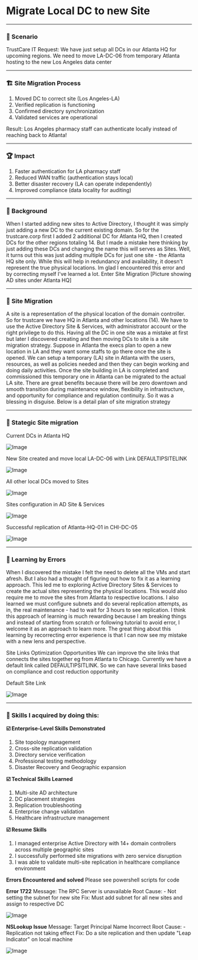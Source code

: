 # Migrate Local DC to new Site

---
### 🏢 Scenario 
TrustCare IT Request: We have just setup all DCs in our Atlanta HQ for upcoming regions. We need to move LA-DC-06 from temporary 
Atlanta hosting to the new Los Angeles data center

---
### 🏗️ Site Migration Process
1. Moved DC to correct site (Los Angeles-LA)
2. Verified replication is functioning
3. Confirmed directory synchronization
4. Validated services are operational

Result: Los Angeles pharmacy staff can authenticate locally instead of reaching back to Atlanta!

---
### 🏆 Impact 
1. Faster authentication for LA pharmacy staff
2. Reduced WAN traffic (authentication stays local)
3. Better disaster recovery (LA can operate independently)
4. Improved compliance (data locality for auditing)

---
### 📁 Background 
When I started adding new sites to Active Directory, I thought it was simply just adding a new DC to the current existing domain. So for the trustcare.corp first I added 2 additional DC for Atlanta HQ, then I created DCs for the other regions totaling 14. But I made a mistake here thinking by just adding these DCs and changing the name this will serves as Sites. Well, it turns out this was just adding multiple DCs for just one site - the Atlanta HQ site only. While this will help in redundancy and availability, it doesn't represent the true physical locations. Im glad I encountered this error and by correcting myself I've learned a lot. Enter Site Migration 
[Picture showing AD sites under Atlanta HQ]

---
### 🚆 Site Migration 
A site is a representation of the physical location of the domain controller. So for trustcare we have HQ in Atlanta and other locations (14). We have to use the Active Directory Site & Services, with administrator account or the right privilege to do this. Having all the DC in one site was a mistake at first but later I discovered creating and then moving DCs to site is a site migration strategy. Suppose in Atlanta the execs plan to open a new location in LA and they want some staffs to go there once the site is opened. We can setup a temporary (LA) site in Atlanta with the users, resources, as well as policies needed and then they can begin working and doing daily activities. Once the site building in LA is completed and commissioned this temporary one in Atlanta can be migrated to the actual LA site. There are great benefits because there will be zero downtown and smooth transition during maintenance window, flexibility in infrastructure, and opportunity for compliance and regulation continuity. So it was a blessing in disguise. Below is a detail plan of site migration strategy 

---
### 🚧 Stategic Site migration 
Current DCs in Atlanta HQ

![Image](../screenshots/site-migration/1.png)

New Site created and move local LA-DC-06 with Link DEFAULTIPSITELINK

![Image](../screenshots/site-migration/2.png)

All other local DCs moved to Sites

![Image](../screenshots/site-migration/3.png)

Sites configuration in AD Site & Services 

![Image](../screenshots/site-migration/4.png)

Successful replication of Atlanta-HQ-01 in CHI-DC-05

![Image](../screenshots/site-migration/5.png)

---
### 🛑 Learning by Errors
When I discovered the mistake I felt the need to delete all the VMs and start afresh. But I also had a thought of figuring out how to fix it as a learning approach. This led me to exploring Active Directory Sites & Services to create the actual sites representing the physical locations. This would also require me to move the sites from Atlanta to respective locations. I also learned we must configure subnets and do several replication attempts, as in, the real maintenance - had to wait for 3 hours to see replication. I think this approach of learning is much rewarding because I am breaking things and instead of starting from scratch or following tutorial to avoid error, I welcome it as an approach to learn more. 
The great thing about this learning by recorrecting error experience is that I can now see my mistake with a new lens and perspective.

Site Links Optimization Opportunities
We can improve the site links that connects the sites together eg from Atlanta to Chicago. Currently we have a default link called DEFAULTIPSITLINK. So we can have several links based on compliance and cost reduction opportunity 

Default Site Link

![Image](../screenshots/site-migration/6.png)

---
### 🔨 Skills I acquired by doing this: 
**☑️ Enterprise-Level Skills Demonstrated**
1. Site topology management
2. Cross-site replication validation
3. Directory service verification
4. Professional testing methodology
5. Disaster Recovery and Geographic expansion 

**☑️ Technical Skills Learned** 
1. Multi-site AD architecture
2. DC placement strategies
3. Replication troubleshooting
4. Enterprise change validation
5. Healthcare infrastructure management

**☑️ Resume Skills**
1. I managed enterprise Active Directory with 14+ domain controllers across multiple geographic sites
2. I successfully performed site migrations with zero service disruption
3. I was able to validate multi-site replication in healthcare compliance environment

**Errors Encountered and solved** 
Please see powershell scripts for code

**Error 1722** 
Message: The RPC Server is unavailable
Root Cause: - Not setting the subnet for new site 
Fix: Must add subnet for all new sites and assign to respective DC 

![Image](../screenshots/site-migration/7.png)

**NSLookup Issue** 
Message: Target Principal Name Incorrect 
Root Cause: - Replication not taking effect 
Fix: Do a site replication and then update "Leap Indicator" on local machine

![Image](../screenshots/site-migration/8.png)
